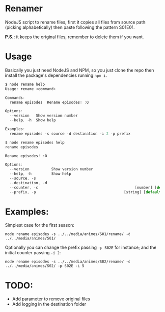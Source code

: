 # Renamer
NodeJS script to rename files, first it copies all files from source path (picking alphabetically) then paste following the pattern S01E01.

**P.S.:** it keeps the original files, remember to delete them if you want.

# Usage
Basically you just need NodeJS and NPM, so you just clone the repo then install the package's dependencies running `npm i`.
```js
$ node rename help
Usage: rename <command>

Commands:
  rename episodes  Rename episodes! :O

Options:
  --version   Show version number                                      [boolean]
  --help, -h  Show help                                                [boolean]

Examples:
  rename episodes -s source -d destination -i 2 -p prefix
```

```js
$ node rename episodes help
rename episodes

Rename episodes! :O

Options:
  --version          Show version number                               [boolean]
  --help, -h         Show help                                         [boolean]
  --source, -s                                                          [string]
  --destination, -d                                                     [string]
  --counter, -c                                            [number] [default: 1]
  --prefix, -p                                        [string] [default: "S01E"]

```

# Examples:
Simplest case for the first season:

`node rename episodes -s ../../media/animes/S01/rename/ -d ../../media/animes/S01/`

Optionally you can change the prefix passing `-p S02E` for instance; and the initial counter passing `-i 2`:

`node rename episodes -s ../../media/animes/S02/rename/ -d ../../media/animes/S02/ -p S02E -i 5`


# TODO:
- Add parameter to remove original files
- Add logging in the destination folder
